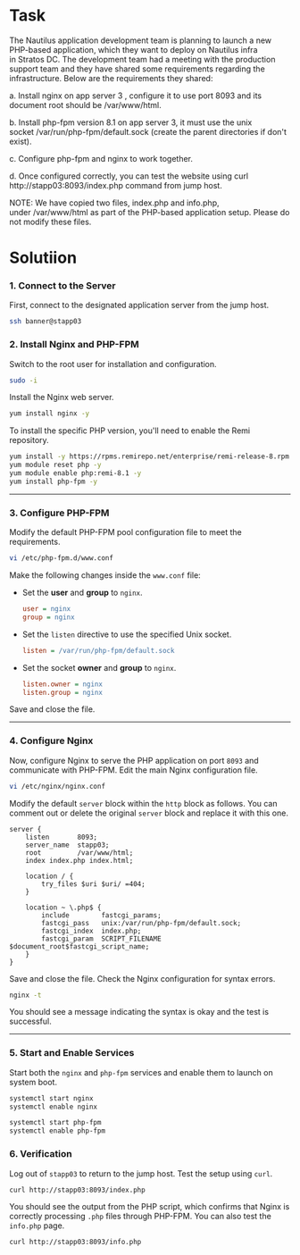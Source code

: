 # Task

The Nautilus application development team is planning to launch a new PHP-based application, which they want to deploy on Nautilus infra in Stratos DC. The development team had a meeting with the production support team and they have shared some requirements regarding the infrastructure. Below are the requirements they shared:





a. Install nginx on app server 3 , configure it to use port 8093 and its document root should be /var/www/html.



b. Install php-fpm version 8.1 on app server 3, it must use the unix socket /var/run/php-fpm/default.sock (create the parent directories if don't exist).



c. Configure php-fpm and nginx to work together.



d. Once configured correctly, you can test the website using curl http://stapp03:8093/index.php command from jump host.

NOTE: We have copied two files, index.php and info.php, under /var/www/html as part of the PHP-based application setup. Please do not modify these files.


# Solutiion

### **1. Connect to the Server**

First, connect to the designated application server from the jump host.

```bash
ssh banner@stapp03
```

### **2. Install Nginx and PHP-FPM**

Switch to the root user for installation and configuration.

```bash
sudo -i
```

Install the Nginx web server.

```bash
yum install nginx -y
```

To install the specific PHP version, you'll need to enable the Remi repository.

```bash
yum install -y https://rpms.remirepo.net/enterprise/remi-release-8.rpm
yum module reset php -y
yum module enable php:remi-8.1 -y
yum install php-fpm -y
```

-----

### **3. Configure PHP-FPM**

Modify the default PHP-FPM pool configuration file to meet the requirements.

```bash
vi /etc/php-fpm.d/www.conf
```

Make the following changes inside the `www.conf` file:

  * Set the **user** and **group** to `nginx`.
    ```ini
    user = nginx
    group = nginx
    ```
  * Set the `listen` directive to use the specified Unix socket.
    ```ini
    listen = /var/run/php-fpm/default.sock
    ```
  * Set the socket **owner** and **group** to `nginx`.
    ```ini
    listen.owner = nginx
    listen.group = nginx
    ```

Save and close the file.

-----

### **4. Configure Nginx**

Now, configure Nginx to serve the PHP application on port `8093` and communicate with PHP-FPM. Edit the main Nginx configuration file.

```bash
vi /etc/nginx/nginx.conf
```

Modify the default `server` block within the `http` block as follows. You can comment out or delete the original `server` block and replace it with this one.

```nginx
server {
    listen       8093;
    server_name  stapp03;
    root         /var/www/html;
    index index.php index.html;

    location / {
        try_files $uri $uri/ =404;
    }

    location ~ \.php$ {
        include        fastcgi_params;
        fastcgi_pass   unix:/var/run/php-fpm/default.sock;
        fastcgi_index  index.php;
        fastcgi_param  SCRIPT_FILENAME $document_root$fastcgi_script_name;
    }
}
```

Save and close the file. Check the Nginx configuration for syntax errors.

```bash
nginx -t
```

You should see a message indicating the syntax is okay and the test is successful.

-----

### **5. Start and Enable Services**

Start both the `nginx` and `php-fpm` services and enable them to launch on system boot.

```bash
systemctl start nginx
systemctl enable nginx

systemctl start php-fpm
systemctl enable php-fpm
```

### **6. Verification**

Log out of `stapp03` to return to the jump host. Test the setup using `curl`.

```bash
curl http://stapp03:8093/index.php
```

You should see the output from the PHP script, which confirms that Nginx is correctly processing `.php` files through PHP-FPM. You can also test the `info.php` page.

```bash
curl http://stapp03:8093/info.php
```
